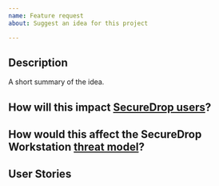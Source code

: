 ```yaml
---
name: Feature request
about: Suggest an idea for this project

---
```

## Description

A short summary of the idea.

## How will this impact [SecureDrop users](https://github.com/freedomofpress/securedrop-ux/wiki/Users)?
<!-- How do you feel this change might impact SecureDrop's usability, accessibility, or usefulness—and specifically, for which users? Has anecdotal feedback from users influenced this change? Does evidence exist from user research to support this idea? Could design or user research efforts be helpful to support a change? -->

## How would this affect the SecureDrop Workstation [threat model](https://github.com/freedomofpress/securedrop-workstation/#threat-model)?
<!-- Would this change create new risks for sources, journalists, or administrators? Would it mitigate existing risks? -->

## User Stories
<!-- If appropriate, add one or more relevant user stories in this format: “As a [role], I want to [task], so that [reason].” -->
